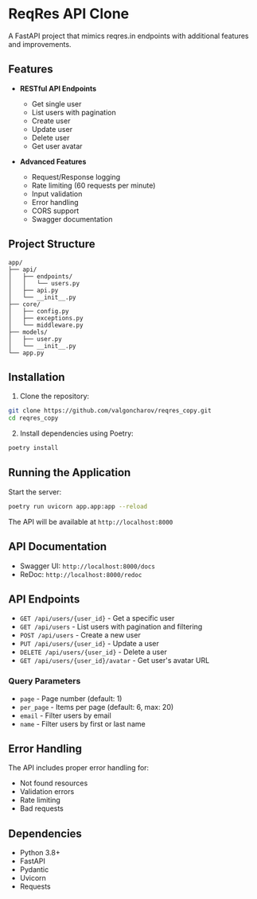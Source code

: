 # ReqRes API Clone

A FastAPI project that mimics reqres.in endpoints with additional features and improvements.

## Features

- **RESTful API Endpoints**
  - Get single user
  - List users with pagination
  - Create user
  - Update user
  - Delete user
  - Get user avatar

- **Advanced Features**
  - Request/Response logging
  - Rate limiting (60 requests per minute)
  - Input validation
  - Error handling
  - CORS support
  - Swagger documentation

## Project Structure

```
app/
├── api/
│   ├── endpoints/
│   │   └── users.py
│   ├── api.py
│   └── __init__.py
├── core/
│   ├── config.py
│   ├── exceptions.py
│   └── middleware.py
├── models/
│   ├── user.py
│   └── __init__.py
└── app.py
```

## Installation

1. Clone the repository:
```bash
git clone https://github.com/valgoncharov/reqres_copy.git
cd reqres_copy
```

2. Install dependencies using Poetry:
```bash
poetry install
```

## Running the Application

Start the server:
```bash
poetry run uvicorn app.app:app --reload
```

The API will be available at `http://localhost:8000`

## API Documentation

- Swagger UI: `http://localhost:8000/docs`
- ReDoc: `http://localhost:8000/redoc`

## API Endpoints

- `GET /api/users/{user_id}` - Get a specific user
- `GET /api/users` - List users with pagination and filtering
- `POST /api/users` - Create a new user
- `PUT /api/users/{user_id}` - Update a user
- `DELETE /api/users/{user_id}` - Delete a user
- `GET /api/users/{user_id}/avatar` - Get user's avatar URL

### Query Parameters

- `page` - Page number (default: 1)
- `per_page` - Items per page (default: 6, max: 20)
- `email` - Filter users by email
- `name` - Filter users by first or last name

## Error Handling

The API includes proper error handling for:
- Not found resources
- Validation errors
- Rate limiting
- Bad requests

## Dependencies

- Python 3.8+
- FastAPI
- Pydantic
- Uvicorn
- Requests